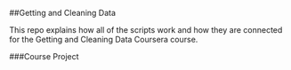 ##Getting and Cleaning Data

This repo explains how all of the scripts work and how they are connected for the Getting and Cleaning Data Coursera course.

###Course Project
